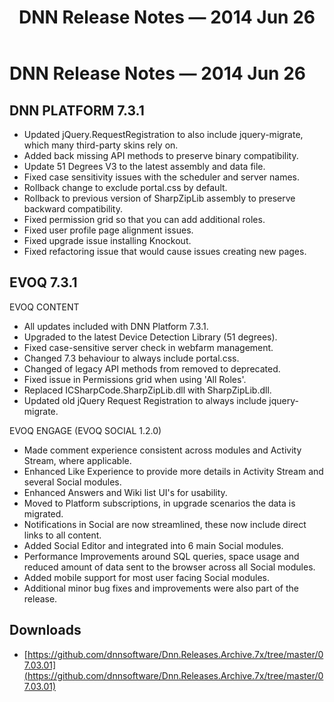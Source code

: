 ﻿---
uid: relnotes-2014-jun-26
locale: en
title: DNN Release Notes — 2014 Jun 26
dnnversion: 09.02.00
---

# DNN Release Notes — 2014 Jun 26

## DNN PLATFORM 7.3.1

*   Updated jQuery.RequestRegistration to also include jquery-migrate, which many third-party skins rely on.
*   Added back missing API methods to preserve binary compatibility.
*   Update 51 Degrees V3 to the latest assembly and data file.
*   Fixed case sensitivity issues with the scheduler and server names.
*   Rollback change to exclude portal.css by default.
*   Rollback to previous version of SharpZipLib assembly to preserve backward compatibility.
*   Fixed permission grid so that you can add additional roles.
*   Fixed user profile page alignment issues.
*   Fixed upgrade issue installing Knockout.
*   Fixed refactoring issue that would cause issues creating new pages.

## EVOQ 7.3.1

EVOQ CONTENT

*   All updates included with DNN Platform 7.3.1.
*   Upgraded to the latest Device Detection Library (51 degrees).
*   Fixed case-sensitive server check in webfarm management.
*   Changed 7.3 behaviour to always include portal.css.
*   Changed of legacy API methods from removed to deprecated.
*   Fixed issue in Permissions grid when using 'All Roles'.
*   Replaced ICSharpCode.SharpZipLib.dll with SharpZipLib.dll.
*   Updated old jQuery Request Registration to always include jquery-migrate.

EVOQ ENGAGE (EVOQ SOCIAL 1.2.0)

*   Made comment experience consistent across modules and Activity Stream, where applicable.
*   Enhanced Like Experience to provide more details in Activity Stream and several Social modules.
*   Enhanced Answers and Wiki list UI's for usability.
*   Moved to Platform subscriptions, in upgrade scenarios the data is migrated.
*   Notifications in Social are now streamlined, these now include direct links to all content.
*   Added Social Editor and integrated into 6 main Social modules.
*   Performance Improvements around SQL queries, space usage and reduced amount of data sent to the browser across all Social modules.
*   Added mobile support for most user facing Social modules.
*   Additional minor bug fixes and improvements were also part of the release.

## Downloads
* [https://github.com/dnnsoftware/Dnn.Releases.Archive.7x/tree/master/07.03.01](https://github.com/dnnsoftware/Dnn.Releases.Archive.7x/tree/master/07.03.01)